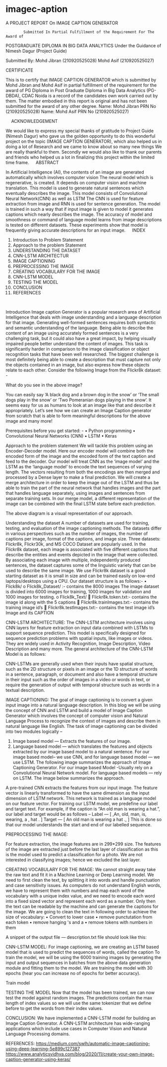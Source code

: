 # imagec-aption
                                                                   
 

A PROJECT REPORT
    On
IMAGE CAPTION GENERATOR

            Submitted In Partial Fulfillment of the Requirement For The Award of
POSTGRADUATE DIPLOMA IN BIG DATA  ANALYTICS
     Under the Guidance of
            Nimesh Dagur
(Project Guide)
 
Submitted By:
Mohd Jibran (210920525028)
Mohd Asif (210920525027)

 
CERTIFICATE

This is to certify that IMAGE CAPTION GENERATOR which is submitted by Mohd Jibran and Mohd Asif  in partial fulfillment of the requirement for the award of PG Diploma in Post Graduate Diploma in Big Data Analytics (PG-DBDA), CDAC Noida is a record of the candidates own work carried out by them. The matter embodied in this report is original and has not been submitted for the award of any other degree.
Name: Mohd Jibran
PRN No (210920525028)
Name: Mohd Asif
PRN No (210920525027)


 
ACKNOWLEDGEMENT

We would like to express my special thanks of gratitude to Project Guide (Nimesh Dagur) who gave us the golden opportunity to do this wonderful project on the topic (IMAGE CAPTION GENERATOR), which also helped us in doing a lot of Research and we came to  know  about  so  many  new  things  We  are  really  thankful  to  them. Secondly we would also like to thank our parents and friends who helped us a lot in finalizing this project within the limited time frame.
 
ABSTRACT

In Artificial Intelligence (AI), the contents of an image are generated automatically which involves computer vision The neural model which is regenerative, is created. It depends on computer vision and machine translation. This model is used to generate natural sentences which eventually describes the image. This model consists of Convolutional Neural Network(CNN) as well as LSTM The CNN is used for feature extraction from image and RNN is used for sentence generation. The model is trained in such a way that if input image is given to model it generates captions which nearly describes the image. The accuracy of model and smoothness or command of language model learns from image descriptions is tested on different datasets. These experiments show that model is frequently giving accurate descriptions for an input image.
 
INDEX

1. Introduction to Problem Statement 	
2. Approach to the problem Statement
3. UNDERSTANDING THE DATASET
4. CNN-LSTM ARCHITECTUR
5. IMAGE CAPTIONING
6. PREPROCESSING THE IMAGE
7. CREATING VOCABULARY FOR THE IMAGE
8. CNN-LSTM MODEL
9. TESTING THE MODEL
10. CONCLUSION
11. REFERENCES


 

Introduction
Image caption Generator is a popular research area of Artificial Intelligence that deals with image understanding and a language description for that image. Generating well-formed sentences requires both syntactic and semantic understanding of the language. Being able to describe the content of an image using accurately formed sentences is a very challenging task, but it could also have a great impact, by helping visually impaired people better understand the content of images. 
This task is significantly harder in comparison to the image classification or object recognition tasks that have been well researched. 
The biggest challenge is most definitely being able to create a description that must capture not only the objects contained in an image, but also express how these objects relate to each other.
Consider the following Image from the Flickr8k dataset: -
 
What do you see in the above image?

You can easily say ‘A black dog and a brown dog in the snow’ or ‘The small dogs play in the snow’ or ‘Two Pomeranian dogs playing in the snow’. It seems easy for us as humans to look at an image like that and describe it appropriately.
Let’s see how we can create an Image Caption generator from scratch that is able to form meaningful descriptions for the above image and many more!

Prerequisites before you get started: -
•	Python programming
•	Convolutional Neural Networks (CNN)
•	LSTM 
•	Keras
 
Approach to the problem statement
We will tackle this problem using an Encoder-Decoder model. Here our encoder model will combine both the encoded form of the image and the encoded form of the text caption and feed to the decoder.
Our model will treat CNN as the ‘image model’ and the LSTM as the ‘language model’ to encode the text sequences of varying length. The vectors resulting from both the encodings are then merged and processed by a Dense layer to make a final prediction.
We will create a merge architecture in order to keep the image out of the LSTM and thus be able to train the part of the neural network that handles images and the part that handles language separately, using images and sentences from separate training sets. 
In our merge model, a different representation of the image can be combined with the final LSTM state before each prediction.
 
The above diagram is a visual representation of our approach.

Understanding the dataset
A number of datasets are used for training, testing, and evaluation of the image captioning methods. The datasets differ in various perspectives such as the number of images, the number of captions per image, format of the captions, and image size. Three datasets: Flickr8k, Flickr30k, and MS COCO Dataset are popularly used.
In the Flickr8k dataset, each image is associated with five different captions that describe the entities and events depicted in the image that were collected. By associating each image with multiple, independently produced sentences, the dataset captures some of the linguistic variety that can be used to describe the same image.
We use Flickr8k dataset is a good starting dataset as it is small in size and can be trained easily on low-end laptops/desktops using a CPU.
Our dataset structure is as follows:-
•	Flick8k/
o	Flick8k_Dataset/ :- contains the 8000 images
The image dataset is divided into 6000 images for training, 1000 images for validation and 1000 images for testing.
o	Flick8k_Text/
	Flickr8k.token.txt:- contains the image id along with the 5 captions
	Flickr8k.trainImages.txt:- contains the training image id’s
	Flickr8k.testImages.txt:- contains the test image id’s
  Image and its CAPTION
 

CNN-LSTM ARCHITECTURE:
The CNN-LSTM architecture involves using CNN layers for feature extraction on input data combined with LSTMs to support sequence prediction. This model is specifically designed for sequence prediction problems with spatial inputs, like images or videos. They are widely used in Activity Recognition, Image Description, Video Description and many more.
The general architecture of the CNN-LSTM Model is as follows:
 
CNN-LSTMs are generally used when their inputs have spatial structure, such as the 2D structure or pixels in an image or the 1D structure of words in a sentence, paragraph, or document and also have a temporal structure in their input such as the order of images in a video or words in text, or require the generation of output with temporal structure such as words in a textual description.

IMAGE CAPTIONING:
The goal of image captioning is to convert a given input image into a natural language description.
In this blog we will be using the concept of CNN and LSTM and build a model of Image Caption Generator which involves the concept of computer vision and Natural Language Process to recognize the context of images and describe them in natural language like English.
The task of image captioning can be divided into two modules logically –
1.	Image based model — Extracts the features of our image.
2.	Language based model — which translates the features and objects extracted by our image  based model to a natural sentence.
For our image based model– we use CNN, and for language based model — we use LSTM. The following image summarizes the approach of Image Captioning Generator.
For our image based Model -Usually rely on a Convolutional Neural Network model.
For language based models — rely on LSTM. The image below summarizes the approach.
 
A pre-trained CNN extracts the features from our input image. The feature vector is linearly transformed to have the same dimension as the input dimension of LSTM network. This network is trained as a language model on our feature vector.
For training our LSTM model, we predefine our label and target text. For example, if the caption is “An old man is wearing a hat.”, our label and target would be as follows –
Label — [<start> ,An, old, man, is, wearing, a , hat . ]
Target — [ An old man is wearing a hat .,<End> ]
This is done so that our model understands the start and end of our labelled sequence.


PREPROCESSING THE IMAGE:

For feature extraction, the image features are in 299*299 size. The features of the image are extracted just before the last layer of classification as this is the model used to predict a classification for a photo. We are not interested in classifying images; hence we excluded the last layer.
 
CREATING VOCABULARY FOR THE IMAGE:
We cannot straight away take the raw text and fit it in a Machine Learning or Deep Learning model. We need to first clean the text, by splitting it into words and handle punctuation and case sensitivity issues. As computers do not understand English words, we have to represent them with numbers and map each word of the vocabulary with a unique index value, and we need to encode each word into a fixed sized vector and represent each word as a number. Only then the text can be readable by the machine and can generate the captions for the image.
We are going to clean the text in following order to achieve the size of vocabulary:
•	Convert to lower case
•	remove punctutation from each token
•	remove hanging 's and a
•	remove tokens with numbers in them
 
A snippet of the output file — description.txt file should look like this:  


CNN-LSTM MODEL:
For image captioning, we are creating an LSTM based model that is used to predict the sequences of words, called the caption
To train the model, we will be using the 6000 training images by generating the input and output sequences in batches from the above data generation module and fitting them to the model. We are training the model with 30 epochs (hear you can increase no of  epochs for better accuracy).
 
Train model
 

TESTING THE MODEL 
Now that the model has been trained, we can now test the model against random images. The predictions contain the max length of index values so we will use the same tokenizer  that we define before to get the words from their index values.
 
 
 

CONCLUSION:
We have implemented a CNN-LSTM model for building an Image Caption Generator. A CNN-LSTM architecture has wide-ranging applications which include use cases in Computer Vision and Natural Language Processing domains.


REFERENCES:
https://medium.com/swlh/automatic-image-captioning-using-deep-learning-5e899c127387
https://www.analyticsvidhya.com/blog/2020/11/create-your-own-image-caption-generator-using-keras/
